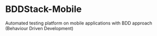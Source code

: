 # BDDStack-Mobile
Automated testing platform on mobile applications with BDD approach (Behaviour Driven Development) 
